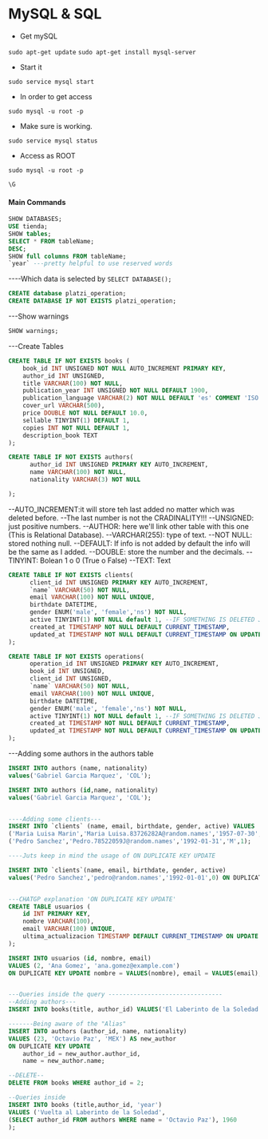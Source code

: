 # MySQL & SQL

- Get mySQL

`sudo apt-get update`
`sudo apt-get install mysql-server`

- Start it

`sudo service mysql start`

- In order to get access

`sudo mysql -u root -p`

- Make sure is working.

`sudo service mysql status`

- Access as ROOT

`sudo mysql -u root -p`

`\G`

#### Main Commands

```sql
SHOW DATABASES;
USE tienda;
SHOW tables;
SELECT * FROM tableName;
DESC;
SHOW full columns FROM tableName;
`year` ---pretty helpful to use reserved words
```

----Which data is selected by
`SELECT DATABASE();`

```sql
CREATE database platzi_operation;
CREATE DATABASE IF NOT EXISTS platzi_operation;

```

---Show warnings

```sql
SHOW warnings;

```

---Create Tables

```sql
CREATE TABLE IF NOT EXISTS books (
    book_id INT UNSIGNED NOT NULL AUTO_INCREMENT PRIMARY KEY,
    author_id INT UNSIGNED,
    title VARCHAR(100) NOT NULL,
    publication_year INT UNSIGNED NOT NULL DEFAULT 1900,
    publication_language VARCHAR(2) NOT NULL DEFAULT 'es' COMMENT 'ISO 639-1 Languge',
    cover_url VARCHAR(500),
    price DOUBLE NOT NULL DEFAULT 10.0,
    sellable TINYINT(1) DEFAULT 1,
    copies INT NOT NULL DEFAULT 1,
    description_book TEXT
);

```

```sql
CREATE TABLE IF NOT EXISTS authors(
      author_id INT UNSIGNED PRIMARY KEY AUTO_INCREMENT,
      name VARCHAR(100) NOT NULL,
      nationality VARCHAR(3) NOT NULL

);

```

--AUTO_INCREMENT:it will store teh last added no matter which was deleted before.
--The last number is not the CRADINALITY!!!
--UNSIGNED: just positive numbers.
--AUTHOR: here we'll link other table with this one (This is Relational Database).
--VARCHAR(255): type of text.
--NOT NULL: stored nothing null.
--DEFAULT: If info is not added by default the info will be the same as I added.
--DOUBLE: store the number and the decimals.
--TINYINT: Bolean 1 o 0 (True o False)
--TEXT: Text

```sql
CREATE TABLE IF NOT EXISTS clients(
      client_id INT UNSIGNED PRIMARY KEY AUTO_INCREMENT,
      `name` VARCHAR(50) NOT NULL,
      email VARCHAR(100) NOT NULL UNIQUE,
      birthdate DATETIME,
      gender ENUM('male', 'female','ns') NOT NULL,
      active TINYINT(1) NOT NULL default 1, --IF SOMETHING IS DELETED JUST SHOW AS INACTIVE HIDE IT
      created_at TIMESTAMP NOT NULL DEFAULT CURRENT_TIMESTAMP,
      updated_at TIMESTAMP NOT NULL DEFAULT CURRENT_TIMESTAMP ON UPDATE CURRENT_TIMESTAMP
);

```

```sql
CREATE TABLE IF NOT EXISTS operations(
      operation_id INT UNSIGNED PRIMARY KEY AUTO_INCREMENT,
      book_id INT UNSIGNED,
      client_id INT UNSIGNED,
      `name` VARCHAR(50) NOT NULL,
      email VARCHAR(100) NOT NULL UNIQUE,
      birthdate DATETIME,
      gender ENUM('male', 'female','ns') NOT NULL,
      active TINYINT(1) NOT NULL default 1, --IF SOMETHING IS DELETED JUST SHOW AS INACTIVE HIDE IT
      created_at TIMESTAMP NOT NULL DEFAULT CURRENT_TIMESTAMP,
      updated_at TIMESTAMP NOT NULL DEFAULT CURRENT_TIMESTAMP ON UPDATE CURRENT_TIMESTAMP
);
```

---Adding some authors in the authors table

```sql
INSERT INTO authors (name, nationality)
values('Gabriel Garcia Marquez', 'COL');
```

```sql
INSERT INTO authors (id,name, nationality)
values('Gabriel Garcia Marquez', 'COL');


----Adding some clients---
INSERT INTO `clients` (name, email, birthdate, gender, active) VALUES
('Maria Luisa Marin','Maria Luisa.83726282A@random.names','1957-07-30','F',1),
('Pedro Sanchez','Pedro.78522059J@random.names','1992-01-31','M',1);

----Juts keep in mind the usage of ON DUPLICATE KEY UPDATE

INSERT INTO `clients`(name, email, birthdate, gender, active)
values('Pedro Sanchez','pedro@random.names','1992-01-01',0) ON DUPLICATE KEY UPDATE SET active = VALUES(active);


---CHATGP explanation 'ON DUPLICATE KEY UPDATE'
CREATE TABLE usuarios (
    id INT PRIMARY KEY,
    nombre VARCHAR(100),
    email VARCHAR(100) UNIQUE,
    ultima_actualizacion TIMESTAMP DEFAULT CURRENT_TIMESTAMP ON UPDATE CURRENT_TIMESTAMP
);

INSERT INTO usuarios (id, nombre, email)
VALUES (2, 'Ana Gomez', 'ana.gomez@example.com')
ON DUPLICATE KEY UPDATE nombre = VALUES(nombre), email = VALUES(email);


---Queries inside the query --------------------------------
--Adding authors---
INSERT INTO books(title, author_id) VALUES('El Laberinto de la Soledad', 23);

-------Being aware of the "Alias"
INSERT INTO authors (author_id, name, nationality)
VALUES (23, 'Octavio Paz', 'MEX') AS new_author
ON DUPLICATE KEY UPDATE
    author_id = new_author.author_id,
    name = new_author.name;

--DELETE--
DELETE FROM books WHERE author_id = 2;

--Queries inside
INSERT INTO books (title,author_id, 'year')
VALUES ('Vuelta al Laberinto de la Soledad',
(SELECT author_id FROM authors WHERE name = 'Octavio Paz'), 1960
);
```
